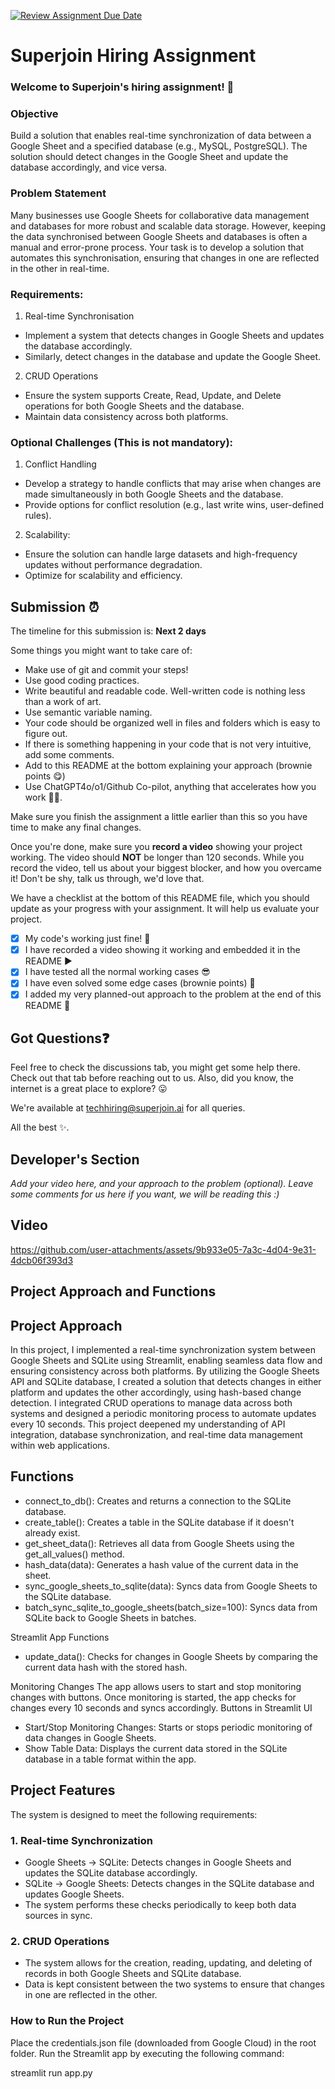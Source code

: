 [![Review Assignment Due Date](https://classroom.github.com/assets/deadline-readme-button-22041afd0340ce965d47ae6ef1cefeee28c7c493a6346c4f15d667ab976d596c.svg)](https://classroom.github.com/a/AHFn7Vbn)
# Superjoin Hiring Assignment

### Welcome to Superjoin's hiring assignment! 🚀

### Objective
Build a solution that enables real-time synchronization of data between a Google Sheet and a specified database (e.g., MySQL, PostgreSQL). The solution should detect changes in the Google Sheet and update the database accordingly, and vice versa.

### Problem Statement
Many businesses use Google Sheets for collaborative data management and databases for more robust and scalable data storage. However, keeping the data synchronised between Google Sheets and databases is often a manual and error-prone process. Your task is to develop a solution that automates this synchronisation, ensuring that changes in one are reflected in the other in real-time.

### Requirements:
1. Real-time Synchronisation
  - Implement a system that detects changes in Google Sheets and updates the database accordingly.
   - Similarly, detect changes in the database and update the Google Sheet.
  2.	CRUD Operations
   - Ensure the system supports Create, Read, Update, and Delete operations for both Google Sheets and the database.
   - Maintain data consistency across both platforms.
   
### Optional Challenges (This is not mandatory):
1. Conflict Handling
- Develop a strategy to handle conflicts that may arise when changes are made simultaneously in both Google Sheets and the database.
- Provide options for conflict resolution (e.g., last write wins, user-defined rules).
    
2. Scalability: 	
- Ensure the solution can handle large datasets and high-frequency updates without performance degradation.
- Optimize for scalability and efficiency.

## Submission ⏰
The timeline for this submission is: **Next 2 days**

Some things you might want to take care of:
- Make use of git and commit your steps!
- Use good coding practices.
- Write beautiful and readable code. Well-written code is nothing less than a work of art.
- Use semantic variable naming.
- Your code should be organized well in files and folders which is easy to figure out.
- If there is something happening in your code that is not very intuitive, add some comments.
- Add to this README at the bottom explaining your approach (brownie points 😋)
- Use ChatGPT4o/o1/Github Co-pilot, anything that accelerates how you work 💪🏽. 

Make sure you finish the assignment a little earlier than this so you have time to make any final changes.

Once you're done, make sure you **record a video** showing your project working. The video should **NOT** be longer than 120 seconds. While you record the video, tell us about your biggest blocker, and how you overcame it! Don't be shy, talk us through, we'd love that.

We have a checklist at the bottom of this README file, which you should update as your progress with your assignment. It will help us evaluate your project.

- [x] My code's working just fine! 🥳
- [x] I have recorded a video showing it working and embedded it in the README ▶️
- [x] I have tested all the normal working cases 😎
- [x] I have even solved some edge cases (brownie points) 💪
- [x] I added my very planned-out approach to the problem at the end of this README 📜

## Got Questions❓
Feel free to check the discussions tab, you might get some help there. Check out that tab before reaching out to us. Also, did you know, the internet is a great place to explore? 😛

We're available at techhiring@superjoin.ai for all queries. 

All the best ✨.

## Developer's Section
*Add your video here, and your approach to the problem (optional). Leave some comments for us here if you want, we will be reading this :)*
## Video


https://github.com/user-attachments/assets/9b933e05-7a3c-4d04-9e31-4dcb06f393d3




## Project Approach and Functions

## Project Approach
In this project, I implemented a real-time synchronization system between Google Sheets and SQLite using Streamlit, enabling seamless data flow and ensuring consistency across both platforms. By utilizing the Google Sheets API and SQLite database, I created a solution that detects changes in either platform and updates the other accordingly, using hash-based change detection. I integrated CRUD operations to manage data across both systems and designed a periodic monitoring process to automate updates every 10 seconds. This project deepened my understanding of API integration, database synchronization, and real-time data management within web applications.

## Functions
- connect_to_db(): Creates and returns a connection to the SQLite database.
- create_table(): Creates a table in the SQLite database if it doesn't already exist.
- get_sheet_data(): Retrieves all data from Google Sheets using the get_all_values() method.
- hash_data(data): Generates a hash value of the current data in the sheet.
- sync_google_sheets_to_sqlite(data): Syncs data from Google Sheets to the SQLite database.
- batch_sync_sqlite_to_google_sheets(batch_size=100): Syncs data from SQLite back to Google Sheets in batches.

Streamlit App Functions
- update_data(): Checks for changes in Google Sheets by comparing the current data hash with the stored hash.

Monitoring Changes
The app allows users to start and stop monitoring changes with buttons. Once monitoring is started, the app checks for changes every 10 seconds and syncs accordingly.
Buttons in Streamlit UI

- Start/Stop Monitoring Changes: Starts or stops periodic monitoring of data changes in Google Sheets.
- Show Table Data: Displays the current data stored in the SQLite database in a table format within the app.

## Project Features

The system is designed to meet the following requirements:

### 1. Real-time Synchronization

- Google Sheets → SQLite: Detects changes in Google Sheets and updates the SQLite database accordingly.
- SQLite → Google Sheets: Detects changes in the SQLite database and updates Google Sheets.
- The system performs these checks periodically to keep both data sources in sync.

### 2. CRUD Operations

- The system allows for the creation, reading, updating, and deleting of records in both Google Sheets and SQLite database.
- Data is kept consistent between the two systems to ensure that changes in one are reflected in the other.

### How to Run the Project

Place the credentials.json file (downloaded from Google Cloud) in the root folder.
Run the Streamlit app by executing the following command:

streamlit run app.py

